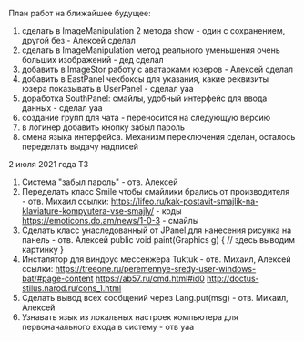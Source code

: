 План работ на ближайшее будущее:
1. сделать в ImageManipulation 2 метода show - один с сохранением, другой без - Алексей сделал
2. сделать в ImageManipulation метод реального уменьшения очень больших изображений - дед сделал
3. добавить в ImageStor работу с аватарками юзеров -  Алексей сделал                   
4. добавить в EastPanel чекбоксы для указания, какие реквизиты юзера показывать в UserPanel - сделал yaa
5. доработка SouthPanel: смайлы, удобный интерфейс для ввода данных - сделал yaa
6. создание групп для чата - переносится на следующую версию
7. в логинер добавить кнопку забыл пароль
8. смена языка интерфейса. Механизм переключения сделан, осталось переделать выдачу надписей

2 июля 2021 года
ТЗ
1. Система "забыл пароль" - отв. Алексей
2. Переделать класс Smile чтобы смайлики брались от производителя - отв. Михаил
	ссылки:
	https://lifeo.ru/kak-postavit-smajlik-na-klaviature-kompyutera-vse-smajly/ - коды
	https://emoticons.do.am/news/1-0-3    - смайлы
3. Сделать класс унаследованный от JPanel для нанесения рисунка на панель - отв. Алексей
public void paint(Graphics g) {
    // здесь выводим картинку 
    }
4. Инсталятор для виндоус мессенжера Tuktuk - отв. Михаил, Алексей
	ссылки:
	https://treeone.ru/peremennye-sredy-user-windows-bat/#page-content
	https://ab57.ru/cmd.html#id0
	http://doctus-stilus.narod.ru/cons_1.html
5. Сделать вывод всех сообщений через Lang.put(msg) - отв. Михаил, Алексей
6. Узнавать язык из локальных настроек компьютера для первоначального входа в систему - отв yaa
